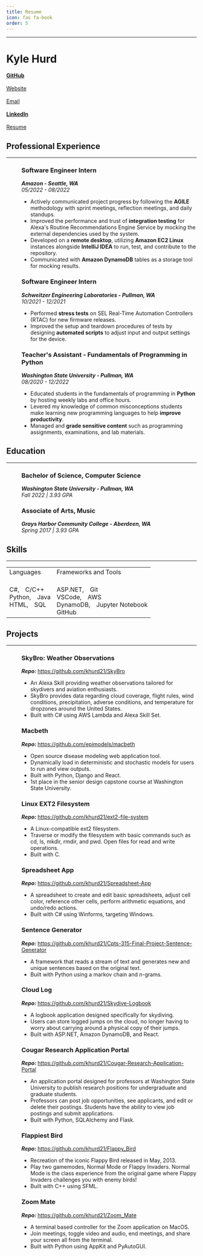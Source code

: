 ```yaml
---
title: Resume
icon: fas fa-book
order: 5
---
```


---

# Kyle Hurd

<!-- Links -->

<div>
  <div class="fab fa-github">
    <a
      href="https://github.com/khurd21"
      target="_blank"
      rel="noopener noreferrer"
      > <b>GitHub</b></a>
  </div>
  &emsp;
  <div class="fas fa-globe">
    <a
      href="https://khurd21.github.io"
      target="_blank"
      rel="noopener noreferrer"
      > Website</a>
  </div>
  &emsp;
  <div class="fas fa-envelope">
    <a
      href="mailto:kyle.hurd@wsu.edu"
      target="_blank"
      rel="noopener noreferrer"
      > Email</a>
  </div>
  &emsp;
  <div class="fab fa-linkedin">
    <a
      href="https://www.linkedin.com/in/kyle-hurd/"
      target="_blank"
      rel="noopener noreferrer"
      > <b>LinkedIn</b></a>
  </div>
  &emsp;
  <div class="fas fa-file-pdf">
    <a
      href="/assets/resume/Kyle-Hurd-Resume.pdf"
      target="_blank"
      rel="noopener noreferrer"
      > Resume</a>
  </div>
</div>

## Professional Experience

---

<dl>
  <dd>
    <h3>Software Engineer Intern</h3>
    <strong><i>Amazon - Seattle, WA</i></strong>
    <br>
    <i>05/2022 - 08/2022</i>
    <ul>
      <li>
        Actively communicated project progress by following the
        <b>AGILE</b> methodology with sprint meetings, reflection meetings,
        and daily standups.
      </li>
      <li>
        Improved the performance and trust of <b>integration testing</b> for
        Alexa's Routine Recommendations Engine Service by mocking the
        external dependencies used by the system.
      </li>
      <li>
        Developed on a <b>remote desktop</b>, utilizing <b>Amazon EC2 Linux</b>
        instances alongside <b>IntelliJ IDEA</b> to run, test, and contribute
        to the repository.
      </li>
      <li>
        Communicated with <b>Amazon DynamoDB</b> tables as a storage tool for mocking results.
      </li>
    </ul>
  </dd>
</dl>

<dl>
  <dd>
    <h3>Software Engineer Intern</h3>
    <strong><i>Schweitzer Engineering Laboratories - Pullman, WA</i></strong>
    <br>
    <i>10/2021 - 12/2021</i>
    <ul>
      <li>
        Performed <b>stress tests</b> on SEL Real-Time Automation Controllers (RTAC)
        for new firmware releases.
      </li>
      <li>
        Improved the setup and teardown procedures of tests by designing <b>automated scripts</b>
        to adjust input and output settings for the device.
      </li>
    </ul>
  </dd>
</dl>

<dl>
  <dd>
    <h3>Teacher's Assistant - Fundamentals of Programming in Python</h3>
    <strong><i>Washington State University - Pullman, WA</i></strong>
    <br>
    <i>08/2020 - 12/2022</i>
    <ul>
      <li>
        Educated students in the fundamentals of programming in <b>Python</b> by
        hosting weekly labs and office hours.
      </li>
      <li>
        Levered my knowledge of common misconceptions students make learning new programming
        languages to help <b>improve productivity</b>.
      </li>
      <li>
        Managed and <b>grade sensitive content</b> such as programming assignments, examinations,
        and lab materials.
      </li>
    </ul>
  </dd>
</dl>

## Education

---

<dl>
  <dd>
    <h3>Bachelor of Science, Computer Science</h3>
    <strong><i>Washington State University - Pullman, WA</i></strong>
    <br>
    <i>Fall 2022 | 3.93 GPA</i>
    <h3>Associate of Arts, Music</h3>
    <strong><i>Grays Harbor Community College - Aberdeen, WA</i></strong>
    <br>
    <i>Spring 2017 | 3.93 GPA</i>
  </dd>
</dl>

## Skills

---

<table style="border: none; overflow-y: auto;">
  <tr>
    <td>Languages</td>
    <td>Frameworks and Tools</td>
  </tr>
  <tr>
    <td>
      C#,&emsp;C/C++
      <br>Python,&emsp;Java
      <br>HTML,&emsp;SQL
    </td>
    <td>
      <br>ASP.NET,&emsp;Git
      <br>VSCode,&emsp;AWS
      <br>DynamoDB,&emsp;Jupyter Notebook
      <br>GitHub
    </td>
  </tr>
</table>

## Projects

---

<dl>
  <dd>
    <h3>SkyBro: Weather Observations</h3>
    <strong><b><i>Repo: </i></b></strong>
    <a
      href="https://github.com/khurd21/SkyBro"
      target="_blank"
      >https://github.com/khurd21/SkyBro</a>
    <ul>
      <li>
        An Alexa Skill providing weather observations tailored for skydivers and aviation enthusiasts.
      </li>
      <li>
        SkyBro provides data regarding cloud coverage, flight rules, wind conditions, precipitation, adverse conditions, and temperature for dropzones around the United States.
      </li>
      <li>
        Built with C# using AWS Lambda and Alexa Skill Set.
      </li>
    </ul>
  </dd>
</dl>

<dl>
  <dd>
    <h3>Macbeth</h3>
    <strong><b><i>Repo: </i></b></strong>
    <a
      href="https://github.com/epimodels/macbeth"
      target="_blank"
      >https://github.com/epimodels/macbeth</a>
    <ul>
      <li>
        Open source disease modeling web application tool.
      </li>
      <li>
        Dynamically load in deterministic and stochastic models for users to run
        and view outputs.
      </li>
      <li>
        Built with Python, Django and React.
      </li>
      <li>
        1st place in the senior design capstone course at Washington State University.
      </li>
    </ul>
  </dd>
</dl>

<dl>
  <dd>
    <h3>Linux EXT2 Filesystem</h3>
    <strong><b><i>Repo: </i></b></strong>
    <a
      href="https://github.com/khurd21/ext2-file-system "
      target="_blank"
      >https://github.com/khurd21/ext2-file-system</a>
    <ul>
      <li>
        A Linux-compatible ext2 filesystem.
      </li>
      <li>
        Traverse or modify the filesystem with basic commands such as cd, ls, mkdir, rmdir, and pwd. Open files for read and write operations.
      </li>
      <li>
        Built with C.
      </li>
    </ul>
  </dd>
</dl>

<dl>
  <dd>
    <h3>Spreadsheet App</h3>
    <strong><b><i>Repo: </i></b></strong>
    <a
      href="https://github.com/khurd21/Spreadsheet-App"
      target="_blank"
      >https://github.com/khurd21/Spreadsheet-App</a>
    <ul>
      <li>
        A spreadsheet to create and edit basic spreadsheets, adjust cell color, reference
        other cells, perform arithmetic equations, and undo/redo actions.
      </li>
      <li>
        Built with C# using Winforms, targeting Windows.
      </li>
    </ul>
  </dd>
</dl>

<dl>
  <dd>
    <h3>Sentence Generator</h3>
    <strong><b><i>Repo: </i></b></strong>
    <a
      href="https://github.com/khurd21/Cpts-315-Final-Project-Sentence-Generator"
      target="_blank"
      >https://github.com/khurd21/Cpts-315-Final-Project-Sentence-Generator</a>
    <ul>
      <li>
        A framework that reads a stream of text and generates new and unique
        sentences based on the original text.
      </li>
      <li>
        Built with Python using a markov chain and n-grams.
      </li>
    </ul>
  </dd>
</dl>

<dl>
  <dd>
    <h3>Cloud Log</h3>
    <strong><b><i>Repo: </i></b></strong>
    <a
      href="https://github.com/khurd21/Skydive-Logbook"
      target="_blank"
      >https://github.com/khurd21/Skydive-Logbook</a>
    <ul>
      <li>
        A logbook application designed specifically for skydiving.
      </li>
      <li>
        Users can store logged jumps on the cloud, no longer having to worry about carrying
        around a physical copy of their jumps.
      </li>
      <li>
        Built with ASP.NET, Amazon DynamoDB, and React.
      </li>
    </ul>
  </dd>
</dl>

<dl>
  <dd>
    <h3>Cougar Research Application Portal</h3>
    <strong><b><i>Repo: </i></b></strong>
    <a
      href="https://github.com/khurd21/Cougar-Research-Application-Portal"
      target="_blank"
      >https://github.com/khurd21/Cougar-Research-Application-Portal</a>
    <ul>
      <li>
        An application portal designed for professors at Washington State University to
        publish research positions for undergraduate and graduate students.
      </li>
      <li>
        Professors can post job opportunities, see applicants, and edit or delete their postings.
        Students have the ability to view job postings and submit applications.
      </li>
      <li>
        Built with Python, SQLAlchemy and Flask.
      </li>
    </ul>
  </dd>
</dl>

<dl>
  <dd>
    <h3>Flappiest Bird</h3>
    <strong><b><i>Repo: </i></b></strong>
    <a
      href="https://github.com/khurd21/Flappy_Bird"
      target="_blank"
      >https://github.com/khurd21/Flappy_Bird</a>
    <ul>
      <li>
        Recreation of the iconic Flappy Bird released in May, 2013.
      </li>
      <li>
        Play two gamemodes, Normal Mode or Flappy Invaders. Normal Mode is
        the class experience from the original game where Flappy Invaders
        challenges you with enemy birds!
      </li>
      <li>
        Built with C++ using SFML.
      </li>
    </ul>
  </dd>
</dl>

<dl>
  <dd>
    <h3>Zoom Mate</h3>
    <strong><b><i>Repo: </i></b></strong>
    <a
      href="https://github.com/khurd21/Zoom_Mate"
      target="_blank"
      >https://github.com/khurd21/Zoom_Mate</a>
    <ul>
      <li>
        A terminal based controller for the Zoom application on MacOS.
      </li>
      <li>
        Join meetings, toggle video and audio, end meetings, and share your
        screen all from the terminal.
      </li>
      <li>
        Built with Python using AppKit and PyAutoGUI.
      </li>
    </ul>
  </dd>
</dl>

<!--
<dl>
  <dd>
    <h3></h3>
    <strong><b><i>Repo: </i></b></strong>
    <a
      href=""
      target="_blank"
      ></a>
    <ul>
      <li>
        .
      </li>
      <li>
        .
      </li>
      <li>
        .
      </li>
    </ul>
  </dd>
</dl>
-->
